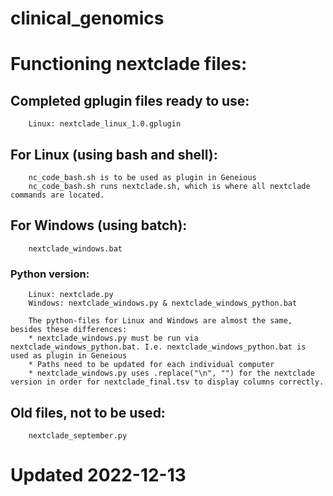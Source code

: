 # clinical_genomics

# Functioning nextclade files:

## Completed gplugin files ready to use:
        Linux: nextclade_linux_1.0.gplugin

## For Linux (using bash and shell):
        nc_code_bash.sh is to be used as plugin in Geneious  
        nc_code_bash.sh runs nextclade.sh, which is where all nextclade commands are located.

## For Windows (using batch):
        nextclade_windows.bat

 ### Python version:
        Linux: nextclade.py
        Windows: nextclade_windows.py & nextclade_windows_python.bat 
        
        The python-files for Linux and Windows are almost the same, besides these differences:
        * nextclade_windows.py must be run via nextclade_windows_python.bat. I.e. nextclade_windows_python.bat is used as plugin in Geneious
        * Paths need to be updated for each individual computer
        * nextclade_windows.py uses .replace("\n", "") for the nextclade version in order for nextclade_final.tsv to display columns correctly.



## Old files, not to be used: 
        nextclade_september.py
  


# Updated 2022-12-13

